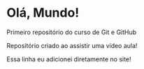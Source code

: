 # Olá, Mundo!
 Primeiro repositório do curso de Git e GitHub

 Repositório criado ao assistir uma vídeo aula!
 
 Essa linha eu adicionei diretamente no site!
